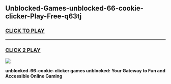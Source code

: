 
## Unblocked-Games-unblocked-66-cookie-clicker-Play-Free-q63tj
<h3>
<a href="https://premium76.site?title=unblocked-66-cookie-clicker&ref=10A">CLICK TO PLAY</a></h3>
<hr>

<h3>
<a href="https://premium76.site?title=unblocked-66-cookie-clicker&ref=10A">CLICK 2 PLAY</a>
  
</h3>

<a href="https://premium76.site?title=unblocked-66-cookie-clicker&ref=10A"><img src="https://clearcache.store/games.png"></a>


**unblocked-66-cookie-clicker games unblocked: Your Gateway to Fun and Accessible Online Gaming**
